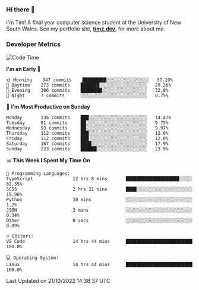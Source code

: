 ### Hi there 👋

I'm Tim! A final year computer science student at the University of New South
Wales. See my portfolio site, <strong><a href="https://timz.dev">timz.dev</a></strong>,
for more about me.

### Developer Metrics

<!-- [![Top Languages](https://github-readme-stats.vercel.app/api/wakatime?username=Tymotex&langs_count=5&custom_title=Top%205%20Languages&hide=Other&theme=material-palenight)](https://github.com/anuraghazra/github-readme-stats) -->

<!--START_SECTION:waka-->
![Code Time](http://img.shields.io/badge/Code%20Time-1%2C102%20hrs%2024%20mins-blue)

**I'm an Early 🐤** 

```text
🌞 Morning    347 commits    █████████░░░░░░░░░░░░░░░░   37.19% 
🌆 Daytime    273 commits    ███████░░░░░░░░░░░░░░░░░░   29.26% 
🌃 Evening    306 commits    ████████░░░░░░░░░░░░░░░░░   32.8% 
🌙 Night      7 commits      ░░░░░░░░░░░░░░░░░░░░░░░░░   0.75%

```
📅 **I'm Most Productive on Sunday** 

```text
Monday       135 commits    ███░░░░░░░░░░░░░░░░░░░░░░   14.47% 
Tuesday      91 commits     ██░░░░░░░░░░░░░░░░░░░░░░░   9.75% 
Wednesday    93 commits     ██░░░░░░░░░░░░░░░░░░░░░░░   9.97% 
Thursday     112 commits    ███░░░░░░░░░░░░░░░░░░░░░░   12.0% 
Friday       112 commits    ███░░░░░░░░░░░░░░░░░░░░░░   12.0% 
Saturday     167 commits    ████░░░░░░░░░░░░░░░░░░░░░   17.9% 
Sunday       223 commits    ██████░░░░░░░░░░░░░░░░░░░   23.9%

```


📊 **This Week I Spent My Time On** 

```text
💬 Programming Languages: 
TypeScript               12 hrs 8 mins       ████████████████████░░░░░   82.35% 
SCSS                     2 hrs 21 mins       ████░░░░░░░░░░░░░░░░░░░░░   15.96% 
Python                   10 mins             ░░░░░░░░░░░░░░░░░░░░░░░░░   1.2% 
JSON                     2 mins              ░░░░░░░░░░░░░░░░░░░░░░░░░   0.34% 
Other                    0 secs              ░░░░░░░░░░░░░░░░░░░░░░░░░   0.09%

🔥 Editors: 
VS Code                  14 hrs 44 mins      █████████████████████████   100.0%

💻 Operating System: 
Linux                    14 hrs 44 mins      █████████████████████████   100.0%

```


 Last Updated on 21/10/2022 14:38:37 UTC
<!--END_SECTION:waka-->

<!-- [![Tymotex's GitHub stats](https://github-readme-stats.vercel.app/api?username=Tymotex)](https://github.com/anuraghazra/github-readme-stats) -->
